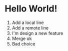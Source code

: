# Hello World!
1. Add a local line
2. Add a remote line
3. I'm design a new feature
4. Merge ok
5. Bad choice
